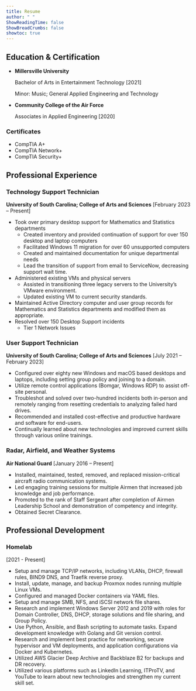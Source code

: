 ```yaml
---
title: Resume
author: " "
ShowReadingTime: false
ShowBreadCrumbs: false
showtoc: true
---
```

## Education & Certification

- **Millersville University**

    Bachelor of Arts in Entertainment Technology [2021]

    Minor: Music; General Applied Engineering and Technology

- **Community College of the Air Force**

    Associates in Applied Engineering [2020]

### Certificates 
- CompTIA A+
- CompTIA Network+
- CompTIA Security+

## Professional Experience

### Technology Support Technician
**University of South Carolina; College of Arts and Sciences** [February  2023 – Present]

- Took over primary desktop support for Mathematics and Statistics departments 
    - Created inventory and provided continuation of support for over 150 desktop and laptop computers
    - Facilitated Windows 11 migration for over 60 unsupported computers
    - Created and maintained documentation for unique departmental needs 
    - Lead the transition of support from email to ServiceNow, decreasing support wait time.
- Administered existing VMs and physical servers
    - Assisted in transitioning three legacy servers to the University’s VMware environment.
    - Updated existing VM to current security standards.
- Maintained Active Directory computer and user group records for Mathematics and Statistics departments and modified them as appropriate.
- Resolved over 150 Desktop Support incidents
    - Tier 1 Network Issues

### User Support Technician 
**University of South Carolina; College of Arts and Sciences** [July 2021 – February 2023]

- Configured over eighty new Windows and macOS based desktops and laptops, including setting group policy and joining to a domain.
- Utilize remote control applications (Bomgar, Windows RDP) to assist off-site personal.
- Troubleshot and solved over two-hundred incidents both in-person and remotely ranging from resetting credentials to analyzing failed hard drives.
- Recommended and installed cost-effective and productive hardware and software for end-users.
- Continually learned about new technologies and improved current skills through various online trainings.

### Radar, Airfield, and Weather Systems
**Air National Guard** [January 2016 – Present]

- Installed, maintained, tested, removed, and replaced mission-critical aircraft radio communication systems. 
- Led engaging training sessions for multiple Airmen that increased job knowledge and job performance.
- Promoted to the rank of Staff Sergeant after completion of Airmen Leadership School and demonstration of competency and integrity.
- Obtained Secret Clearance.

## Professional Development
### Homelab

[2021 - Present]

- Setup and manage TCP/IP networks, including VLANs, DHCP, firewall rules, BIND9 DNS, and Traefik reverse proxy.
- Install, update, manage, and backup Proxmox nodes running multiple Linux VMs.
- Configured and managed Docker containers via YAML files.
- Setup and manage SMB, NFS, and iSCSI network file shares.
- Research and implement Windows Server 2012 and 2019 with roles for Domain Controller, DNS, DHCP, storage solutions and file sharing, and Group Policy.
- Use Python, Ansible, and Bash scripting to automate tasks. Expand development knowledge with Golang and Git version control.
- Research and implement best practice for networking, secure hypervisor and VM deployments, and application configurations via Docker and Kubernetes.
- Utilized AWS Glacier Deep Archive and Backblaze B2 for backups and DR recovery.
- Utilized various platforms such as LinkedIn Learning, ITProTV, and YouTube to learn about new technologies and strengthen my current skill set.
